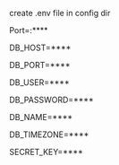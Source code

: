 create .env file in config dir

Port=:****

DB_HOST=****

DB_PORT=****

DB_USER=****

DB_PASSWORD=****

DB_NAME=****

DB_TIMEZONE=****

SECRET_KEY=****